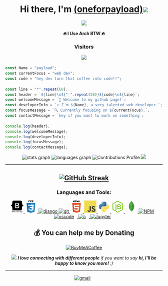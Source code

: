 <div align="center">
  <h1>Hi there, I'm <a href="https://twitter.com/14payload" target="_blank">(oneforpayload)</a><img src="https://media.giphy.com/media/hvRJCLFzcasrR4ia7z/giphy.gif" width="25px"> </h1>
</div>

<p align="center">
  <img width="50%" lengtn="60%" src="https://media.giphy.com/media/sk6yL9EGVeAcE/giphy.gif">
</p>

<p align="center">
  <b>🔥 I Use Arch BTW 🔥</b>
</p> 

### <p align="center">Visitors<p>
<p align="center"> 
  <img src="https://profile-counter.glitch.me/14payload/count.svg" />
</p>

```js
const Name = "payload";
const currentFocus = "web dev";
const code = "hey dev turn that coffee into code!!";

const line = "*".repeat(60);
const header = `${line}\n${" ".repeat(20)}${code}\n${line}`;
const welcomeMessage = `🎉 Welcome to my github page!`;
const developerInfo = `🔥 I'm ${Name}, a very talented web developer.`;
const focusMessage = `🔍 Currently focusing on ${currentFocus}.`;
const contactMessage = `hey if you want to work on something`;

console.log(header);
console.log(welcomeMessage);
console.log(developerInfo);
console.log(focusMessage);
console.log(contactMessage);

```
   
<div align="center">

<img src="https://github-readme-stats.vercel.app/api?hide_title=false&hide_rank=false&show_icons=true&include_all_commits=true&count_private=true&disable_animations=false&theme=nightowl&locale=en&hide_border=false&username=14payload" height="150" alt="stats graph"  />
<img src="https://github-readme-stats.vercel.app/api/top-langs?locale=en&hide_title=false&layout=compact&card_width=320&langs_count=5&theme=nightowl&hide_border=false&username=14payload" height="150" alt="languages graph"  />
	<img alt="Contributions Profile" src="https://github-profile-summary-cards.vercel.app/api/cards/profile-details?username=14payload&theme=nord_dark" />
  
  <img src="https://wakatime.com/share/@14payload/175e16a1-cd8a-45de-907e-3c6392beafea.svg" height="350"/>
	
 ---
[![GitHub Streak](https://streak-stats.demolab.com/?user=14payload&theme=dark)](https://git.io/streak-stats)
  ---	

 
  <h3 align="center">Languages and Tools:</h3>
<p align="center"> <a href="https://getbootstrap.com" target="_blank" rel="noreferrer"> <img src="https://raw.githubusercontent.com/devicons/devicon/master/icons/bootstrap/bootstrap-plain-wordmark.svg" alt="bootstrap" width="40" height="40"/> </a> <a href="https://www.w3schools.com/css/" target="_blank" rel="noreferrer"> <img src="https://raw.githubusercontent.com/devicons/devicon/master/icons/css3/css3-original-wordmark.svg" alt="css3" width="40" height="40"/> </a> <a href="https://www.djangoproject.com/" target="_blank" rel="noreferrer"> <img src="https://cdn.worldvectorlogo.com/logos/django.svg" alt="django" width="40" height="40"/> </a> <a href="https://git-scm.com/" target="_blank" rel="noreferrer"> <img src="https://www.vectorlogo.zone/logos/git-scm/git-scm-icon.svg" alt="git" width="40" height="40"/> </a> <a href="https://www.w3.org/html/" target="_blank" rel="noreferrer"> <img src="https://raw.githubusercontent.com/devicons/devicon/master/icons/html5/html5-original-wordmark.svg" alt="html5" width="40" height="40"/> </a> <a href="https://developer.mozilla.org/en-US/docs/Web/JavaScript" target="_blank" rel="noreferrer"> <img src="https://raw.githubusercontent.com/devicons/devicon/master/icons/javascript/javascript-original.svg" alt="javascript" width="40" height="40"/> </a> <a href="https://www.python.org" target="_blank" rel="noreferrer"> <img src="https://raw.githubusercontent.com/devicons/devicon/master/icons/python/python-original.svg" alt="python" width="40" height="40"/> </a> <a href="https://www.nodejs.org" target="_blank" rel="noreferrer"> <img src="https://raw.githubusercontent.com/devicons/devicon/master/icons/nodejs/nodejs-original.svg" alt="nodejs" width="40" height="40"/> </a> <a href="https://www.mongodb.org" target="_blank" rel="noreferrer"> <img src="https://raw.githubusercontent.com/devicons/devicon/master/icons/mongodb/mongodb-original.svg" alt="mongodb" width="40" height="40"/> </a>  </a> <a href="https://www.npmjs.com/" target="_blank" rel="noreferrer">
      <img  alt="NPM" height="50px" style="padding-right:10px;" src="https://cdn.jsdelivr.net/gh/devicons/devicon/icons/npm/npm-original-wordmark.svg"/>
  </a> <a href="https://code.visualstudio.com/" target="_blank" rel="noreferrer">
      <img  alt="vscode" height="50px" style="padding-right:10px;"src="https://cdn.jsdelivr.net/gh/devicons/devicon/icons/vscode/vscode-original.svg"/>
    </a> <a href="https://www.programiz.com/c-programming.com/" target="_blank" rel="noreferrer">
      <img  alt="c" height="50px" style="padding-right:10px;"src="https://cdn.jsdelivr.net/gh/devicons/devicon/icons/c/c-original.svg"/>
  </a> <a href="http://jupyter.org/" target="_blank" rel="noreferrer">
      <img  alt="Jupyter" height="50px" style="padding-right:10px;"src="https://cdn.jsdelivr.net/gh/devicons/devicon/icons/jupyter/jupyter-original-wordmark.svg"/>
  </a> </p>
  
  ## 💰 You can help me by Donating
[![BuyMeACoffee](https://img.shields.io/badge/Buy%20Me%20a%20Coffee-ffdd00?style=for-the-badge&logo=buy-me-a-coffee&logoColor=black)](https://buymeacoffee.com/toor) 

  
  <img src="https://media.giphy.com/media/LnQjpWaON8nhr21vNW/giphy.gif" width="60"> <em><b>I love connecting with different people</b> if you want to say <b>hi, I'll be happy to know you more!</b> :)</em>

---
  
  <div class="footer" align="center" style="margin:15px;">
    <a href="mailto:muriithidennis340@gmail.com" target="_blank">
        <img style="margin:0 10px 10px 0;" src="https://user-images.githubusercontent.com/78341798/194531383-ddb2b774-5bb9-491c-b601-4a4a7d9792fb.svg" alt="gmail" width="40px"/>
    </a>
</div>


</div>



  

